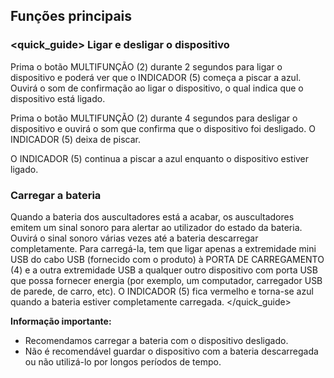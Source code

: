 ## Funções principais

### <quick_guide> Ligar e desligar o dispositivo

Prima o botão MULTIFUNÇÃO (2) durante 2 segundos para ligar o dispositivo e poderá ver que o INDICADOR (5) começa a piscar a azul. Ouvirá o som de confirmação ao ligar o dispositivo, o qual indica que o dispositivo está ligado. 

Prima o botão MULTIFUNÇÃO (2) durante 4 segundos para desligar o dispositivo e ouvirá o som que confirma que o dispositivo foi desligado. O INDICADOR (5) deixa de piscar.

O INDICADOR (5) continua a piscar a azul enquanto o dispositivo estiver ligado.

### Carregar a bateria

Quando a bateria dos auscultadores está a acabar, os auscultadores emitem um sinal sonoro para alertar ao utilizador do estado da bateria. Ouvirá o sinal sonoro várias vezes até a bateria descarregar completamente. Para carregá-la, tem que ligar apenas a extremidade mini USB do cabo USB (fornecido com o produto) à PORTA DE CARREGAMENTO (4) e a outra extremidade USB a qualquer outro dispositivo com porta USB que possa fornecer energia (por exemplo, um computador, carregador USB de parede, de carro, etc). O INDICADOR (5) fica vermelho e torna-se azul quando a bateria estiver completamente carregada.
</unique> </quick_guide>

**Informação importante:**

- Recomendamos carregar a bateria com o dispositivo desligado. 
- Não é recomendável guardar o dispositivo com a bateria descarregada ou não utilizá-lo por longos períodos de tempo.
